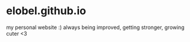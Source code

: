 # elobel.github.io
my personal website :)
always being improved, getting stronger, growing cuter <3
